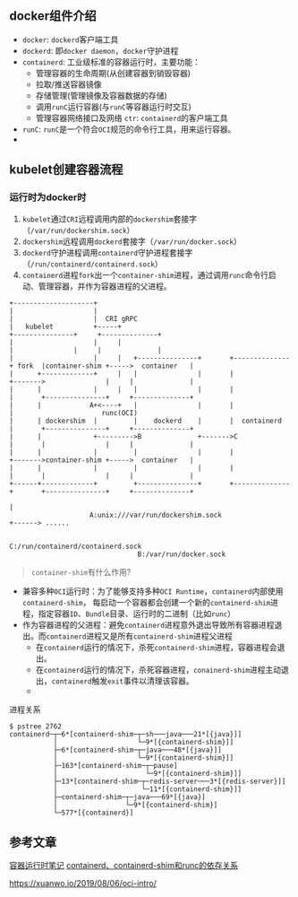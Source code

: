 
## docker组件介绍

- `docker`: `dockerd`客户端工具
- `dockerd`: 即`docker daemon`，`docker`守护进程
- `containerd`: 工业级标准的容器运行时，主要功能：
  - 管理容器的生命周期(从创建容器到销毁容器)
  - 拉取/推送容器镜像
  - 存储管理(管理镜像及容器数据的存储)
  - 调用`runC`运行容器(与`runC`等容器运行时交互)
  - 管理容器网络接口及网络
`ctr`: `containerd`的客户端工具
- `runC`: `runC`是一个符合`OCI`规范的命令行工具，用来运行容器。
- 

## kubelet创建容器流程

### 运行时为docker时

1. `kubelet`通过`CRI`远程调用内部的`dockershim`套接字（`/var/run/dockershim.sock`）
2. `dockershim`远程调用`dockerd`套接字（`/var/run/docker.sock`）
3. `dockerd`守护进程调用`containerd`守护进程套接字（`/run/containerd/containerd.sock`）
4. `containerd`进程`fork`出一个`container-shim`进程，通过调用`runc`命令行启动、管理容器，并作为容器进程的父进程。

```
+--------------------+
|                    |
|                    |  CRI gRPC
|   kubelet          +-----+                                                  +---------------+     +--------------+
|                    |     |                                                  |               |     |              |
|                    |     |   +---------------+       +--------------+ fork  |container-shim +----->  container   |
|      +-------------+     |   |               |       |              +------->               |     |              |
|      |             |     |   |               |       |              |       +---------------+     +--------------+
|      |            A+<----+   |               |       |              |                      runc(OCI)
|      | dockershim  |         |    dockerd    |       |  containerd  |       +---------------+     +--------------+
|      |             +--------->B              +------->C             |       |               |     |              |
|      |             |         |               |       |              +------->container-shim +----->  container   |
|      |             |         |               |       |              |       |               |     |              |
+------+-------------+         +---------------+       +--------------+       +---------------+     +--------------+
                                                                      |
                    A:unix:///var/run/dockershim.sock                 +------> ......

                                                        C:/run/containerd/containerd.sock
                                B:/var/run/docker.sock

```

> `container-shim`有什么作用?

- 兼容多种`OCI`运行时：为了能够支持多种`OCI Runtime`，`containerd`内部使用`containerd-shim`，
每启动一个容器都会创建一个新的`containerd-shim`进程，指定容器`ID`、`Bundle`目录、运行时的二进制（比如`runc`）
- 作为容器进程的父进程：避免`containerd`进程意外退出导致所有容器进程退出。而`containerd`进程又是所有`containerd-shim`进程父进程
    - 在`containerd`运行的情况下，杀死`containerd-shim`进程，容器进程会退出。
    - 在`containerd`运行的情况下，杀死容器进程，`conainerd-shim`进程主动退出，`containerd`触发`exit`事件以清理该容器。
    - 

进程关系
```shell
$ pstree 2762
containerd─┬─6*[containerd-shim─┬─sh───java───21*[{java}]]
           │                    └─9*[{containerd-shim}]]
           ├─6*[containerd-shim─┬─java───48*[{java}]]
           │                    └─9*[{containerd-shim}]]
           ├─163*[containerd-shim─┬─pause]
           │                      └─9*[{containerd-shim}]]
           ├─13*[containerd-shim─┬─redis-server───3*[{redis-server}]]
           │                     └─11*[{containerd-shim}]]
           ├─containerd-shim─┬─java───69*[{java}]
           │                 └─9*[{containerd-shim}]
           └─577*[{containerd}]
```

## 参考文章
[容器运行时笔记](https://gobomb.github.io/post/container-runtime-note/)
[containerd、containerd-shim和runc的依存关系](https://fankangbest.github.io/2017/11/24/containerd-containerd-shim%E5%92%8Crunc%E7%9A%84%E4%BE%9D%E5%AD%98%E5%85%B3%E7%B3%BB/)

https://xuanwo.io/2019/08/06/oci-intro/